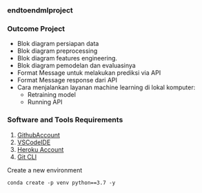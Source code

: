 ### endtoendmlproject

### Outcome Project
* Blok diagram persiapan data
* Blok diagram preprocessing
* Blok diagram features engineering.
* Blok diagram pemodelan dan evaluasinya
* Format Message untuk melakukan prediksi via API
* Format Message response dari API
* Cara menjalankan layanan machine learning di lokal komputer:
  * Retraining model
  * Running API

### Software and Tools Requirements

1. [GithubAccount](https://github.com)
2. [VSCodeIDE](https://code.visualstudio.com/)
3. [Heroku Account](hhtps://heroku.com)
4. [Git CLI](htpps://git-scm.com/book/en/v2/Getting-Started-The-Command-Line)

Create a new environment

```
conda create -p venv python==3.7 -y
```
